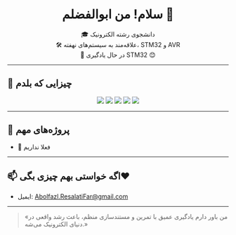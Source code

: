 <h1 align="center"> سلام! من ابوالفضلم  👋</h1>

<p align="center">
  🎓 دانشجوی رشته الکترونیک <br>
  🛠 علاقه‌مند به سیستم‌های نهفته، STM32 و AVR <br>
  🌱 در حال یادگیری STM32 😊 <br>
</p>

---

## 🧰 چیزایی که بلدم

<div align="center">
  <img src="https://img.shields.io/badge/C-00599C?style=for-the-badge&logo=c&logoColor=white"/>
  <img src="https://img.shields.io/badge/AVR-FF9900?style=for-the-badge&logo=Microchip&logoColor=white"/>
  <img src="https://img.shields.io/badge/STM32-03234B?style=for-the-badge&logo=STMicroelectronics&logoColor=white"/>
  <img src="https://img.shields.io/badge/PlatformIO-ff6600?style=for-the-badge&logo=PlatformIO&logoColor=white"/>
  <img src="https://img.shields.io/badge/Altium%20Designer-A5915F?style=for-the-badge&logoColor=white"/>
</div>

---

## 📌 پروژه‌های مهم

- 🔹 فعلا نداریم


---


## 📫 اگه خواستی بهم چیزی بگی❤️

- ایمیل: Abolfazl.ResalatiFar@gmail.com

---

> «من باور دارم یادگیری عمیق با تمرین و مستندسازی منظم، باعث رشد واقعی در دنیای الکترونیک می‌شه.»
